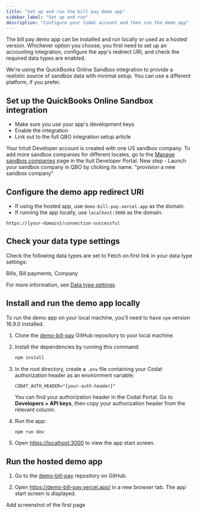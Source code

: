 ```yaml
---
title: "Set up and run the bill pay demo app"
sidebar_label: "Set up and run"
description: "Configure your Codat account and then run the demo app"
---
```


The bill pay demo app can be installed and run locally or used as a hosted version. Whichever option you choose, you first need to set up an accounting integration, configure the app's redirect URI, and check the required data types are enabled.

We're using the QuickBooks Online Sandbox integration to provide a realistic source of sandbox data with minimal setup. You can use a different platform, if you prefer.

## Set up the QuickBooks Online Sandbox integration

- Make sure you use your app's development keys
- Enable the integration
- Link out to the full QBO integration setup article

Your Intuit Developer account is created with one US sandbox company. To add more sandbox companies for different locales, go to the [Manage sandbox companies](https://developer.intuit.com/app/developer/sandbox) page in the Ituit Developer Portal. New step - Launch your sandbox company in QBO by clicking its name. "provision a new sandbox company"

## Configure the demo app redirect URI

- If using the hosted app, use `demo-bill-pay.vercel.app` as the domain.
- If running the app locally, use `localhost:3000` as the domain. 

`https://{your-domain}/connection-successful`

## Check your data type settings

Check the following data types are set to Fetch on first link in your data type settings:

Bills, Bill payments, Company

For more information, see [Data type settings](/core-concepts/data-type-settings).

## Install and run the demo app locally

To run the demo app on your local machine, you'll need to have `npm` version 16.9.0 installed.

1. Clone the [demo-bill-pay](https://github.com/codatio/demo-bill-pay) GitHub repository to your local machine.

2. Install the dependencies by running this command:

   ```bash
   npm install
   ```

3. In the root directory, create a `.env` file containing your Codat authorization header as an environment variable:

   ```
   CODAT_AUTH_HEADER="{your-auth-header}"
   ```
   You can find your authorization header in the Codat Portal. Go to **Developers > API keys**, then copy your authorization header from the relevant column.

4. Run the app:

   ```bash
   npm run dev
   ```

5. Open [https://localhost:3000](https://localhost:3000) to view the app start screen.

## Run the hosted demo app

1. Go to the [demo-bill-pay](https://github.com/codatio/demo-bill-pay) repository on GitHub.

2. Open https://demo-bill-pay.vercel.app/ in a new browser tab. The app start screen is displayed.

Add screenshot of the first page
